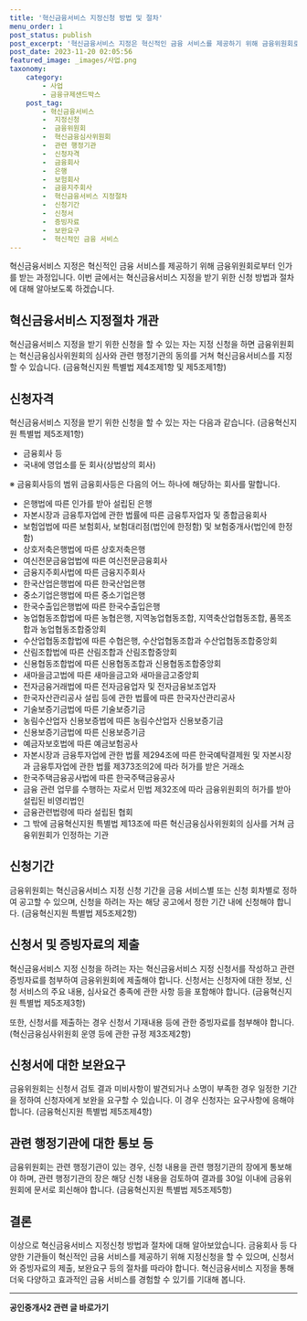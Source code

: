 ```yaml
---
title: '혁신금융서비스 지정신청 방법 및 절차'
menu_order: 1
post_status: publish
post_excerpt: '혁신금융서비스 지정은 혁신적인 금융 서비스를 제공하기 위해 금융위원회로부터 인가를 받는 과정입니다. 이번 글에서는 혁신금융서비스 지정을 받기 위한 신청 방법과 절차에 대해 알아보도록 하겠습니다.'
post_date: 2023-11-20 02:05:56
featured_image: _images/사업.png
taxonomy:
    category:
        - 사업
        - 금융규제샌드박스
    post_tag:
        - 혁신금융서비스
        -  지정신청
        -  금융위원회
        -  혁신금융심사위원회
        -  관련 행정기관
        -  신청자격
        -  금융회사
        -  은행
        -  보험회사
        -  금융지주회사
        -  혁신금융서비스 지정절차
        -  신청기간
        -  신청서
        -  증빙자료
        -  보완요구
        -  혁신적인 금융 서비스
---
```



혁신금융서비스 지정은 혁신적인 금융 서비스를 제공하기 위해 금융위원회로부터 인가를 받는 과정입니다. 이번 글에서는 혁신금융서비스 지정을 받기 위한 신청 방법과 절차에 대해 알아보도록 하겠습니다.

## 혁신금융서비스 지정절차 개관

혁신금융서비스 지정을 받기 위한 신청을 할 수 있는 자는 지정 신청을 하면 금융위원회는 혁신금융심사위원회의 심사와 관련 행정기관의 동의를 거쳐 혁신금융서비스를 지정할 수 있습니다. (금융혁신지원 특별법 제4조제1항 및 제5조제1항)

## 신청자격

혁신금융서비스 지정을 받기 위한 신청을 할 수 있는 자는 다음과 같습니다. (금융혁신지원 특별법 제5조제1항)

- 금융회사 등
- 국내에 영업소를 둔 회사(상법상의 회사)

※ 금융회사등의 범위
금융회사등은 다음의 어느 하나에 해당하는 회사를 말합니다.
- 은행법에 따른 인가를 받아 설립된 은행
- 자본시장과 금융투자업에 관한 법률에 따른 금융투자업자 및 종합금융회사
- 보험업법에 따른 보험회사, 보험대리점(법인에 한정함) 및 보험중개사(법인에 한정함)
- 상호저축은행법에 따른 상호저축은행
- 여신전문금융업법에 따른 여신전문금융회사
- 금융지주회사법에 따른 금융지주회사
- 한국산업은행법에 따른 한국산업은행
- 중소기업은행법에 따른 중소기업은행
- 한국수출입은행법에 따른 한국수출입은행
- 농업협동조합법에 따른 농협은행, 지역농업협동조합, 지역축산업협동조합, 품목조합과 농업협동조합중앙회
- 수산업협동조합법에 따른 수협은행, 수산업협동조합과 수산업협동조합중앙회
- 산림조합법에 따른 산림조합과 산림조합중앙회
- 신용협동조합법에 따른 신용협동조합과 신용협동조합중앙회
- 새마을금고법에 따른 새마을금고와 새마을금고중앙회
- 전자금융거래법에 따른 전자금융업자 및 전자금융보조업자
- 한국자산관리공사 설립 등에 관한 법률에 따른 한국자산관리공사
- 기술보증기금법에 따른 기술보증기금
- 농림수산업자 신용보증법에 따른 농림수산업자 신용보증기금
- 신용보증기금법에 따른 신용보증기금
- 예금자보호법에 따른 예금보험공사
- 자본시장과 금융투자업에 관한 법률 제294조에 따른 한국예탁결제원 및 자본시장과 금융투자업에 관한 법률 제373조의2에 따라 허가를 받은 거래소
- 한국주택금융공사법에 따른 한국주택금융공사
- 금융 관련 업무를 수행하는 자로서 민법 제32조에 따라 금융위원회의 허가를 받아 설립된 비영리법인
- 금융관련법령에 따라 설립된 협회
- 그 밖에 금융혁신지원 특별법 제13조에 따른 혁신금융심사위원회의 심사를 거쳐 금융위원회가 인정하는 기관

## 신청기간

금융위원회는 혁신금융서비스 지정 신청 기간을 금융 서비스별 또는 신청 회차별로 정하여 공고할 수 있으며, 신청을 하려는 자는 해당 공고에서 정한 기간 내에 신청해야 합니다. (금융혁신지원 특별법 제5조제2항)

## 신청서 및 증빙자료의 제출

혁신금융서비스 지정 신청을 하려는 자는 혁신금융서비스 지정 신청서를 작성하고 관련 증빙자료를 첨부하여 금융위원회에 제출해야 합니다. 신청서는 신청자에 대한 정보, 신청 서비스의 주요 내용, 심사요건 충족에 관한 사항 등을 포함해야 합니다. (금융혁신지원 특별법 제5조제3항)

또한, 신청서를 제출하는 경우 신청서 기재내용 등에 관한 증빙자료를 첨부해야 합니다. (혁신금융심사위원회 운영 등에 관한 규정 제3조제2항)

## 신청서에 대한 보완요구

금융위원회는 신청서 검토 결과 미비사항이 발견되거나 소명이 부족한 경우 일정한 기간을 정하여 신청자에게 보완을 요구할 수 있습니다. 이 경우 신청자는 요구사항에 응해야 합니다. (금융혁신지원 특별법 제5조제4항)

## 관련 행정기관에 대한 통보 등

금융위원회는 관련 행정기관이 있는 경우, 신청 내용을 관련 행정기관의 장에게 통보해야 하며, 관련 행정기관의 장은 해당 신청 내용을 검토하여 결과를 30일 이내에 금융위원회에 문서로 회신해야 합니다. (금융혁신지원 특별법 제5조제5항)

## 결론

이상으로 혁신금융서비스 지정신청 방법과 절차에 대해 알아보았습니다. 금융회사 등 다양한 기관들이 혁신적인 금융 서비스를 제공하기 위해 지정신청을 할 수 있으며, 신청서와 증빙자료의 제출, 보완요구 등의 절차를 따라야 합니다. 혁신금융서비스 지정을 통해 더욱 다양하고 효과적인 금융 서비스를 경험할 수 있기를 기대해 봅니다.


<!-- wp:separator -->
<hr class="wp-block-separator has-alpha-channel-opacity"/>
<!-- /wp:separator -->

<!-- wp:group {"backgroundColor":"base","layout":{"type":"constrained"}} -->
<div class="wp-block-group has-base-background-color has-background"><!-- wp:paragraph {"align":"center","fontSize":"medium"} -->
<p class="has-text-align-center has-large-font-size"><strong>공인중개사2 관련 글 바로가기</strong></p>
<!-- /wp:paragraph -->


<!-- wp:latest-posts
{"categories":[{"id":22741,"count":19,"description":"","link":"https://uknowlaw.com/category/%ea%b3%b5%ec%9d%b8%ec%a4%91%ea%b0%9c%ec%82%ac2/","name":"공인중개사2","slug":"공인중개사2","taxonomy":"category","parent":0,"meta":[],"_links":{"self":[{"href":"https://uknowlaw.com/wp-json/wp/v2/categories/22741"}],"collection":[{"href":"https://uknowlaw.com/wp-json/wp/v2/categories"}],"about":[{"href":"https://uknowlaw.com/wp-json/wp/v2/taxonomies/category"}],"wp:post_type":[{"href":"https://uknowlaw.com/wp-json/wp/v2/posts?categories=22741"}],"curies":[{"name":"wp","href":"https://api.w.org/{rel}","templated":true}]}}],"postsToShow":100,"excerptLength":28,"postLayout":"grid","columns":2,"featuredImageAlign":"left","featuredImageSizeSlug":"large","fontSize":"small"} /--></div>
<!-- /wp:group -->
